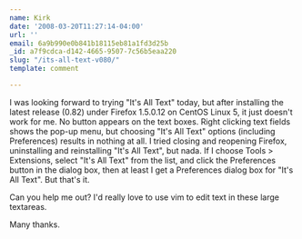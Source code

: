 ```yaml
---
name: Kirk
date: '2008-03-20T11:27:14-04:00'
url: ''
email: 6a9b990e0b841b18115eb81a1fd3d25b
_id: a7f9cdca-d142-4665-9507-7c56b5eaa220
slug: "/its-all-text-v080/"
template: comment

---
```


I was looking forward to trying "It's All Text" today, but after installing the latest release (0.82) under Firefox 1.5.0.12 on CentOS Linux 5, it just doesn't work for me. No button appears on the text boxes. Right clicking text fields shows the pop-up menu, but choosing "It's All Text" options (including Preferences) results in nothing at all. I tried closing and reopening Firefox, uninstalling and reinstalling "It's All Text", but nada. If I choose Tools &gt; Extensions, select "It's All Text" from the list, and click the Preferences button in the dialog box, then at least I get a Preferences dialog box for "It's All Text". But that's it.

Can you help me out? I'd really love to use vim to edit text in these large textareas.

Many thanks.
